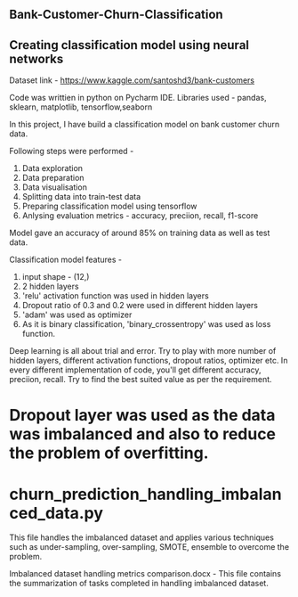 ## Bank-Customer-Churn-Classification
## Creating classification model using neural networks

Dataset link - https://www.kaggle.com/santoshd3/bank-customers

Code was writtien in python on Pycharm IDE.
Libraries used - pandas, sklearn, matplotlib, tensorflow,seaborn

In this project, I have build a classification model on bank customer churn data.

Following steps were performed - 
1. Data exploration
2. Data preparation
3. Data visualisation
4. Splitting data into train-test data
5. Preparing classification model using tensorflow
6. Anlysing evaluation metrics - accuracy, preciion, recall, f1-score

Model gave an accuracy of around 85% on training data as well as test data.

Classification model features - 
1. input shape - (12,)
2. 2 hidden layers
3. 'relu' activation function was used in hidden layers
4. Dropout ratio of 0.3 and 0.2 were used in different hidden layers
5. 'adam' was used as optimizer
6. As it is binary classification, 'binary_crossentropy' was used as loss function.

Deep learning is all about trial and error.
Try to play with more number of hidden layers, different activation functions, dropout ratios, optimizer etc.
In every different implementation of code, you'll get different accuracy, preciion, recall. Try to find the best suited value as per the requirement.

# Dropout layer was used as the data was imbalanced and also to reduce the problem of overfitting.






# churn_prediction_handling_imbalanced_data.py

This file handles the imbalanced dataset and applies various techniques such as under-sampling, over-sampling, SMOTE, ensemble to overcome the problem.

Imbalanced dataset handling metrics comparison.docx - This file contains the summarization of tasks completed in handling imbalanced dataset.
